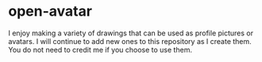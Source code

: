 # open-avatar

I enjoy making a variety of drawings that can be used as profile pictures or avatars. I will continue to add new ones to this repository as I create them. You do not need to credit me if you choose to use them.

